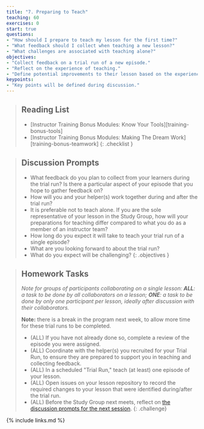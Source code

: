```yaml
---
title: "7. Preparing to Teach"
teaching: 60
exercises: 0
start: true
questions:
- "How should I prepare to teach my lesson for the first time?"
- "What feedback should I collect when teaching a new lesson?"
- "What challenges are associated with teaching alone?"
objectives:
- "Collect feedback on a trial run of a new episode."
- "Reflect on the experience of teaching."
- "Define potential improvements to their lesson based on the experience and feedback gathered."
keypoints:
- "Key points will be defined during discussion."
---
```


> ## Reading List
>
> - [Instructor Training Bonus Modules: Know Your Tools][training-bonus-tools]
> - [Instructor Training Bonus Modules: Making The Dream Work][training-bonus-teamwork]
{: .checklist }

> ## Discussion Prompts
>
> - What feedback do you plan to collect from your learners during the trial run?
>   Is there a particular aspect of your episode that you hope to
>   gather feedback on?
> - How will you and your helper(s) work together during and after the trial run?
> - It is preferable not to teach alone. If you are the sole representative of your
>   lesson in the Study Group, how will your preparations for teaching differ
>   compared to what you do as a member of an instructor team?
> - How long do you expect it will take to teach your trial run of a single episode?
> - What are you looking forward to about the trial run?
> - What do you expect will be challenging?
{: .objectives }

> ## Homework Tasks
>
> _Note for groups of participants collaborating on a single lesson:_
> _**ALL**: a task to be done by all collaborators on a lesson;_
> _**ONE**: a task to be done by only one participant per lesson,_
> _ideally after discussion with their collaborators._
>
> **Note:** there is a break in the program next week, to allow more time
> for these trial runs to be completed.
>
> - (ALL) If you have not already done so,
>   complete a review of the episode you were assigned.
> - (ALL) Coordinate with the helper(s) you recruited for your Trial Run,
>   to ensure they are prepared to support you in teaching and collecting feedback.
> - (ALL) In a scheduled "Trial Run," teach (at least) one episode of your lesson.
> - (ALL) Open issues on your lesson repository to record the required changes to your lesson that were identified during/after the trial run.
> - (ALL) Before the Study Group next meets, reflect on
>   [the discussion prompts for the next session]({{page.root}}/09-reflecting/).
{: .challenge}

{% include links.md %}
